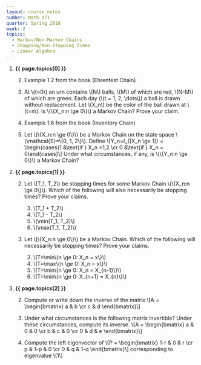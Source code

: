 ```yaml
---
layout: course_notes
number: Math 171
quarter: Spring 2018
week: 2
topics:
  - Markov/Non-Markov Chains
  - Stopping/Non-Stopping Times
  - Linear Algebra
---
```


1. **{{ page.topics[0] }}**

    2. Example 1.2 from the book (Ehrenfest Chain)

    2. At \\(t=0\\) an urn contains \\(N\\) balls, \\(M\\) of which are red, \\(N-M\\) of which are green. Each day (\\(t = 1, 2, \dots\\)) a ball is drawn without replacement. Let \\(X\_n\\) be the color of the ball drawn at \\(t=n\\). Is \\(\\{X\_n:n \ge 0\\}\\) a Markov Chain? Prove your claim.

    2. Example 1.6 from the book (Inventory Chain)

    2. Let \\(\\{X\_n:n \ge 0\\}\\) be a Markov Chain on the state space \\(\mathcal{S}=\\{0, 1, 2\\}\\). Define \\[Y\_n=I\_{\[X\_n \ge 1\]} = \begin{cases}1 &\text{if } X\_n =1,2  \cr 0 &\text{if } X\_n = 0\end{cases}\\] Under what circumstances, if any, is \\(\\{Y\_n:n \ge 0\\}\\) a Markov Chain?

1. **{{ page.topics[1] }}**

    2. Let \\(T\_1, T\_2\\) be stopping times for some Markov Chain \\(\\{X\_n:n \ge 0\\}\\). Which of the following will also necessarily be stopping times? Prove your claims.

        3. \\(T\_1 + T\_2\\)
        3. \\(T\_1 - T\_2\\)
        3. \\(\min(T\_1, T\_2)\\)
        3. \\(\max(T\_1, T\_2)\\)

    2. Let \\(\\{X\_n:n \ge 0\\}\\) be a Markov Chain. Which of the following will necessarily be stopping times? Prove your claims.

        3. \\(T=\min\\{n \ge 0: X\_n = x\\}\\)
        3. \\(T=\max\\{n \ge 0: X\_n = x\\}\\)
        3. \\(T=\min\\{n \ge 0: X\_n = X\_{n-1}\\}\\)
        3. \\(T=\min\\{n \ge 0: X\_{n+1} = X\_{n}\\}\\)

1. **{{ page.topics[2] }}**

	2. Compute or write down the inverse of the matrix \\[A = \begin{bmatrix} a & b \cr c & d \end{bmatrix}\\]

	2. Under what circumstances is the following matrix invertible? Under these circumstances, compute its inverse. \\[A = \begin{bmatrix} a & 0 & 0 \cr b & c & 0 \cr 0 & d & e \end{bmatrix}\\]

    2. Compute the left eigenvector of \\[P = \begin{bmatrix} 1-r & 0 & r \cr p & 1-p & 0 \cr 0 & q & 1-q \end{bmatrix}\\] corresponding to eigenvalue \\(1\\)